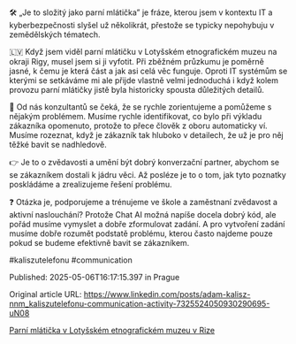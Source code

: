 🛠️ „Je to složitý jako parní mlátička” je fráze, kterou jsem v kontextu IT a kyberbezpečnosti slyšel už několikrát, přestože se typicky nepohybuju v zemědělských tématech.


🇱🇻 Když jsem viděl parní mlátičku v Lotyšském etnografickém muzeu na okraji Rigy, musel jsem si ji vyfotit. Při zběžném průzkumu je poměrně jasné, k čemu je která část a jak asi celá věc funguje. Oproti IT systémům se kterými se setkáváme mi ale přijde vlastně velmi jednoduchá i když kolem provozu parní mlátičky jistě byla historicky spousta důležitých detailů.


🧐 Od nás konzultantů se čeká, že se rychle zorientujeme a pomůžeme s nějakým problémem. Musíme rychle identifikovat, co bylo při výkladu zákazníka opomenuto, protože to přece člověk z oboru automaticky ví. Musíme rozeznat, když je zákazník tak hluboko v detailech, že už je pro něj těžké bavit se nadhledově.


👉 Je to o zvědavosti a umění být dobrý konverzační partner, abychom se se zákazníkem dostali k jádru věci. Až posléze je to o tom, jak tyto poznatky poskládáme a zrealizujeme řešení problému.


❓ Otázka je, podporujeme a trénujeme ve škole a zaměstnaní zvědavost a aktivní naslouchání? Protože Chat AI možná napíše docela dobrý kód, ale pořád musíme vymyslet a dobře zformulovat zadání. A pro vytvoření zadání musíme dobře rozumět podstatě problému, kterou často najdeme pouze pokud se budeme efektivně bavit se zákazníkem.


#kaliszutelefonu #communication


Published: 2025-05-06T16:17:15.397 in Prague

Original article URL: https://www.linkedin.com/posts/adam-kalisz-nnm_kaliszutelefonu-communication-activity-7325524050930290695-uN08

[Parní mlátička v Lotyšském etnografickém muzeu v Rize](./media/parni-mlaticka.jpg)